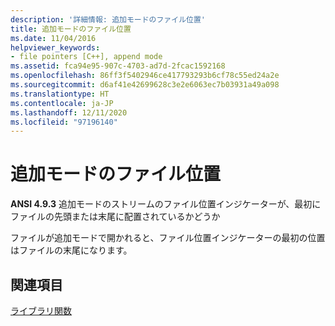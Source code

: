 ```yaml
---
description: '詳細情報: 追加モードのファイル位置'
title: 追加モードのファイル位置
ms.date: 11/04/2016
helpviewer_keywords:
- file pointers [C++], append mode
ms.assetid: fca94e95-907c-4703-ad7d-2fcac1592168
ms.openlocfilehash: 86ff3f5402946ce417793293b6cf78c55ed24a2e
ms.sourcegitcommit: d6af41e42699628c3e2e6063ec7b03931a49a098
ms.translationtype: HT
ms.contentlocale: ja-JP
ms.lasthandoff: 12/11/2020
ms.locfileid: "97196140"
---
```

# <a name="file-position-in-append-mode"></a>追加モードのファイル位置

**ANSI 4.9.3** 追加モードのストリームのファイル位置インジケーターが、最初にファイルの先頭または末尾に配置されているかどうか

ファイルが追加モードで開かれると、ファイル位置インジケーターの最初の位置はファイルの末尾になります。

## <a name="see-also"></a>関連項目

[ライブラリ関数](../c-language/library-functions.md)
